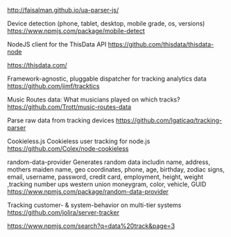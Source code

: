 http://faisalman.github.io/ua-parser-js/

Device detection (phone, tablet, desktop, mobile grade, os, versions)
https://www.npmjs.com/package/mobile-detect


NodeJS client for the ThisData API
https://github.com/thisdata/thisdata-node

https://thisdata.com/


Framework-agnostic, pluggable dispatcher for tracking analytics data
https://github.com/jimf/tracktics

Music Routes data: What musicians played on which tracks?
https://github.com/Trott/music-routes-data


Parse raw data from tracking devices
https://github.com/lgaticaq/tracking-parser

Cookieless.js
Cookieless user tracking for node.js
https://github.com/Colex/node-cookieless


random-data-provider
Generates random data includin name, address, mothers maiden name, geo coordinates, phone, age, birthday, zodiac signs, email, username, password, credit card, employment, height, weight ,tracking number ups western union moneygram, color, vehicle, GUID
https://www.npmjs.com/package/random-data-provider

Tracking customer- & system-behavior on multi-tier systems
https://github.com/jolira/server-tracker


https://www.npmjs.com/search?q=data%20track&page=3